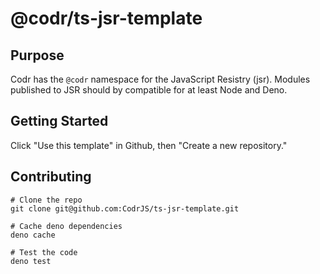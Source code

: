 # @codr/ts-jsr-template

## Purpose

Codr has the `@codr` namespace for the JavaScript Resistry (jsr). Modules published to JSR should by compatible for at least Node and Deno.

## Getting Started

Click "Use this template" in Github, then "Create a new repository."

## Contributing

```shell
# Clone the repo
git clone git@github.com:CodrJS/ts-jsr-template.git

# Cache deno dependencies
deno cache

# Test the code
deno test
```